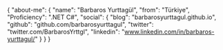 {
  "about-me": {
    "name": "Barbaros Yurttagül",
    "from": "Türkiye",
    "Proficiency": ".NET C#",
    "social": {
       "blog": "barbarosyurttagul.github.io",
       "github": "github.com/barbarosyurttagul",
       "twitter": "twitter.com/BarbarosYrttgl",
       "linkedin": "www.linkedin.com/in/barbaros-yurttagul/"
    }
  }
}

